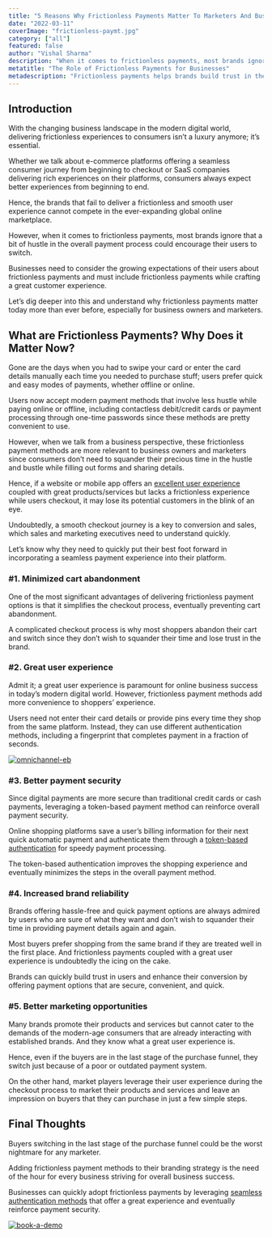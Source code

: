 ```yaml
---
title: "5 Reasons Why Frictionless Payments Matter To Marketers And Business Owners"
date: "2022-03-11"
coverImage: "frictionless-paymt.jpg"
category: ["all"]
featured: false 
author: "Vishal Sharma"
description: "When it comes to frictionless payments, most brands ignore that a bit of hustle in the overall payment process could encourage their users to switch. Let’s understand why frictionless payments matter today more than ever before, especially for business owners and marketers."
metatitle: "The Role of Frictionless Payments for Businesses"
metadescription: "Frictionless payments helps brands build trust in their potential clients and improve conversions. Let’s understand the importance of frictionless payments."
---
```


## Introduction 

With the changing business landscape in the modern digital world, delivering frictionless experiences to consumers isn’t a luxury anymore; it’s essential. 

Whether we talk about e-commerce platforms offering a seamless consumer journey from beginning to checkout or SaaS companies delivering rich experiences on their platforms, consumers always expect better experiences from beginning to end. 

Hence, the brands that fail to deliver a frictionless and smooth user experience cannot compete in the ever-expanding global online marketplace. 

However, when it comes to frictionless payments, most brands ignore that a bit of hustle in the overall payment process could encourage their users to switch. 

Businesses need to consider the growing expectations of their users about frictionless payments and must include frictionless payments while crafting a great customer experience. 

Let’s dig deeper into this and understand why frictionless payments matter today more than ever before, especially for business owners and marketers. 


## What are Frictionless Payments? Why Does it Matter Now? 

Gone are the days when you had to swipe your card or enter the card details manually each time you needed to purchase stuff; users prefer quick and easy modes of payments, whether offline or online.  

Users now accept modern payment methods that involve less hustle while paying online or offline, including contactless debit/credit cards or payment processing through one-time passwords since these methods are pretty convenient to use. 

However, when we talk from a business perspective, these frictionless payment methods are more relevant to business owners and marketers since consumers don’t need to squander their precious time in the hustle and bustle while filling out forms and sharing details. 

Hence, if a website or mobile app offers an [excellent user experience](https://www.loginradius.com/customer-experience-solutions/) coupled with great products/services but lacks a frictionless experience while users checkout, it may lose its potential customers in the blink of an eye. 

Undoubtedly, a smooth checkout journey is a key to conversion and sales, which sales and marketing executives need to understand quickly. 

Let’s know why they need to quickly put their best foot forward in incorporating a seamless payment experience into their platform. 


### #1. Minimized cart abandonment

One of the most significant advantages of delivering frictionless payment options is that it simplifies the checkout process, eventually preventing cart abandonment. 

A complicated checkout process is why most shoppers abandon their cart and switch since they don’t wish to squander their time and lose trust in the brand. 


### #2. Great user experience

Admit it; a great user experience is paramount for online business success in today’s modern digital world. However, frictionless payment methods add more convenience to shoppers’ experience. 

Users need not enter their card details or provide pins every time they shop from the same platform. Instead, they can use different authentication methods, including a fingerprint that completes payment in a fraction of seconds. 

[![omnichannel-eb](omnichannel-eb.png)](https://www.loginradius.com/resource/making-customers-feel-seen-in-an-omnichannel-world/)


### #3. Better payment security 

Since digital payments are more secure than traditional credit cards or cash payments, leveraging a token-based payment method can reinforce overall payment security. 

Online shopping platforms save a user’s billing information for their next quick automatic payment and authenticate them through a [token-based authentication](https://www.loginradius.com/blog/start-with-identity/pros-cons-token-authentication/) for speedy payment processing. 

The token-based authentication improves the shopping experience and eventually minimizes the steps in the overall payment method. 


### #4. Increased brand reliability 

Brands offering hassle-free and quick payment options are always admired by users who are sure of what they want and don’t wish to squander their time in providing payment details again and again. 

Most buyers prefer shopping from the same brand if they are treated well in the first place. And frictionless payments coupled with a great user experience is undoubtedly the icing on the cake. 

Brands can quickly build trust in users and enhance their conversion by offering payment options that are secure, convenient, and quick. 


### #5. Better marketing opportunities

Many brands promote their products and services but cannot cater to the demands of the modern-age consumers that are already interacting with established brands. And they know what a great user experience is. 

Hence, even if the buyers are in the last stage of the purchase funnel, they switch just because of a poor or outdated payment system. 

On the other hand, market players leverage their user experience during the checkout process to market their products and services and leave an impression on buyers that they can purchase in just a few simple steps. 


## Final Thoughts 

Buyers switching in the last stage of the purchase funnel could be the worst nightmare for any marketer.

Adding frictionless payment methods to their branding strategy is the need of the hour for every business striving for overall business success. 

Businesses can quickly adopt frictionless payments by leveraging [seamless authentication methods](https://www.loginradius.com/blog/start-with-identity/authentication-option-for-your-product/) that offer a great experience and eventually reinforce payment security. 


[![book-a-demo](book-a-demo.png)](https://www.loginradius.com/book-a-demo/)